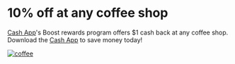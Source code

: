 # 10% off at any coffee shop

[Cash App](https://couponrecipe.github.io/cash/)'s Boost rewards program offers $1 cash back at any coffee shop. Download the [Cash App](https://cash.me/app/BDCTFBB) to save money today!

[![coffee](https://raw.githubusercontent.com/couponrecipe/chick-fil-a/master/coffee.png)](https://cash.me/app/BDCTFBB)
